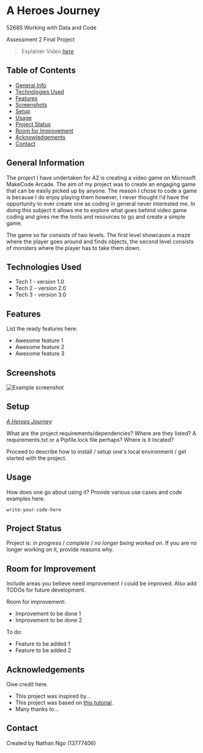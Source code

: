 # A Heroes Journey
52685 Working with Data and Code

Assessment 2 Final Project

> Explainer Video [_here_](https://www.example.com)

## Table of Contents
* [General Info](#general-information)
* [Technologies Used](#technologies-used)
* [Features](#features)
* [Screenshots](#screenshots)
* [Setup](#setup)
* [Usage](#usage)
* [Project Status](#project-status)
* [Room for Improvement](#room-for-improvement)
* [Acknowledgements](#acknowledgements)
* [Contact](#contact)
<!-- * [License](#license) -->


## General Information
The project I have undertaken for A2 is creating a video game on Microsoft MakeCode Arcade. The aim of my project was to create an engaging game that can be easily picked up by anyone. The reason I chose to code a game is because I do enjoy playing them however, I never thought I'd have the opportunity to ever create one as coding in general never interested me. In doing this subject it allows me to explore what goes behind video game coding and gives me the tools and resources to go and create a simple game. 

The game so far consists of two levels. The first level showcases a maze where the player goes around and finds objects, the second level consists of monsters where the player has to take them down. 

## Technologies Used
- Tech 1 - version 1.0
- Tech 2 - version 2.0
- Tech 3 - version 3.0


## Features
List the ready features here:
- Awesome feature 1
- Awesome feature 2
- Awesome feature 3


## Screenshots
![Example screenshot](./img/screenshot.png)
<!-- If you have screenshots you'd like to share, include them here. -->


## Setup
[_A Heroes Journey_](https://makecode.com/_8p6FyJT9999g{:target="_blank"})


What are the project requirements/dependencies? Where are they listed? A requirements.txt or a Pipfile.lock file perhaps? Where is it located?

Proceed to describe how to install / setup one's local environment / get started with the project.


## Usage
How does one go about using it?
Provide various use cases and code examples here.

`write-your-code-here`


## Project Status
Project is: _in progress_ / _complete_ / _no longer being worked on_. If you are no longer working on it, provide reasons why.


## Room for Improvement
Include areas you believe need improvement / could be improved. Also add TODOs for future development.

Room for improvement:
- Improvement to be done 1
- Improvement to be done 2

To do:
- Feature to be added 1
- Feature to be added 2


## Acknowledgements
Give credit here.
- This project was inspired by...
- This project was based on [this tutorial](https://www.example.com).
- Many thanks to...


## Contact
Created by Nathan Ngo (13777406)


<!-- Optional -->
<!-- ## License -->
<!-- This project is open source and available under the [... License](). -->

<!-- You don't have to include all sections - just the one's relevant to your project -->
